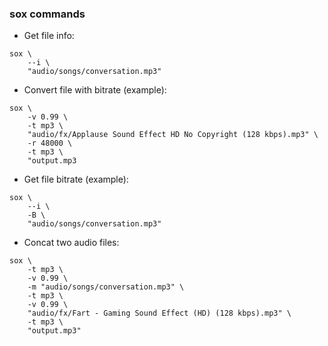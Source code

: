 
### sox commands

 - Get file info:  
```
sox \
    --i \
    "audio/songs/conversation.mp3"
```

 - Convert file with bitrate (example):    
```
sox \
    -v 0.99 \
    -t mp3 \
    "audio/fx/Applause Sound Effect HD No Copyright (128 kbps).mp3" \
    -r 48000 \
    -t mp3 \
    "output.mp3
```

 - Get file bitrate (example):    
```
sox \
    --i \
    -B \
    "audio/songs/conversation.mp3"
```

 - Concat two audio files:    
```
sox \
    -t mp3 \
    -v 0.99 \
    -m "audio/songs/conversation.mp3" \
    -t mp3 \
    -v 0.99 \
    "audio/fx/Fart - Gaming Sound Effect (HD) (128 kbps).mp3" \
    -t mp3 \
    "output.mp3"

```